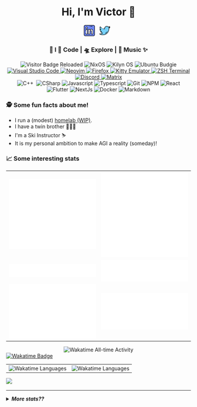 <div align="center">
  <h1> Hi, I'm Victor 👋 </h1>
</div>


<p align='center'>
  <a href="https://www.linkedin.com/in/victor-ardila-31a94b230/"><img height="30" src="https://raw.githubusercontent.com/8bithemant/8bithemant/master/linkedin.png?raw=true"></a>&nbsp;&nbsp;
  <a href="#"><img height="30" src="https://raw.githubusercontent.com/8bithemant/8bithemant/master/twitter.png?raw=true"></a>&nbsp;&nbsp;
<!--   <a href="https://devpost.com/Nathan13888"><img height="30" src="https://raw.githubusercontent.com/8bithemant/8bithemant/master/devto.png?raw=true"></a>&nbsp;&nbsp; -->
</p>

<div align="center">
<h3> 🚀 I 💖 Code | 🛸 Explore | 🎸 Music ✨</h3>
</div>

<!--<img src="https://i.ibb.co/sg1PbY6/veI5xzMF.gif">-->
<!--<h1><img src="https://emojis.slackmojis.com/emojis/images/1562883039/5948/bongo_blob.gif?1562883039" width="30"> <img src="https://emojis.slackmojis.com/emojis/images/1563480763/5999/meow_party.gif?1563480763" width="30"> <img src="https://emojis.slackmojis.com/emojis/images/1547582922/5197/party_blob.gif?1547582922" width="45"> I'm Nathan~! <img src="https://emojis.slackmojis.com/emojis/images/1547582922/5197/party_blob.gif?1547582922" width="45"> <img src="https://emojis.slackmojis.com/emojis/images/1563480763/5999/meow_party.gif?1563480763" width="30"> <img src="https://emojis.slackmojis.com/emojis/images/1536351075/4595/blob-turtle.gif?1536351075" width="35"><h1>-->

<div align="center">

<a href="https://github.com/Nathan13888/VisitorBadgeReloaded" style="text-decoration: none;">
    <img src="https://vbr.nathanchung.dev/badge?page_id=Valfonsoardila10-visitor-badge-reloaded&color=779BE7&lcolor=&style=for-the-badge&logo=Github&logoColor=white&custom=Valfonsoardila10%20Views&text=&color=ffffff" alt="Visitor Badge Reloaded">
</a>

<a href="https://nixos.org/" style="text-decoration: none;">
    <img src="https://img.shields.io/badge/OS-NixOS-5277C3?labelColor=111111&style=for-the-badge&logo=nixos&logoColor=white" alt="NixOS">
</a>

<a href="https://www.ubuntukylin.com/index-en.html" style="text-decoration: none;">
    <img src="https://img.shields.io/badge/OS-Kilyn_OS-4E7DBA?labelColor=111111&style=for-the-badge&logo=debian&logoColor=white" alt="Kilyn OS">
</a>

<a href="https://ubuntubudgie.org/" style="text-decoration: none;">
    <img src="https://img.shields.io/badge/OS-Ubuntu_Budgie-6F4B25?labelColor=111111&style=for-the-badge&logo=ubuntu&logoColor=white" alt="Ubuntu Budgie">
</a>

<a href="https://code.visualstudio.com/">
    <img src="https://img.shields.io/badge/Editor-VS_Code-007ACC?labelColor=111111&style=for-the-badge&logo=visual-studio-code&logoColor=white" alt="Visual Studio Code">
</a>

<a href="https://github.com/neovim/neovim">
    <img src="https://img.shields.io/badge/Editor-Neovim-57A143?labelColor=111111&style=for-the-badge&logo=neovim&logoColor=white" alt="Neovim">
</a>

<a href="#">
    <img src="https://img.shields.io/badge/Browser-Firefox-FF7139?labelColor=111111&style=for-the-badge&logo=firefox&logoColor=white" alt="Firefox">
</a>

<a href="https://github.com/kovidgoyal/kitty">
    <img src="https://img.shields.io/badge/Emulator-Kitty-784421?labelColor=111111&style=for-the-badge&logo=windowsterminal&logoColor=white" alt="Kitty Emulator">
</a>

<a href="https://github.com/ohmyzsh/ohmyzsh">
    <img src="https://img.shields.io/badge/Terminal-ZSH-4EAA25?labelColor=111111&style=for-the-badge&logo=gnu-bash&logoColor=white" alt="ZSH Terminal">
</a>

<a href="https://discord.com">
    <img src="https://img.shields.io/badge/Messaging-Discord-7289da?labelColor=111111&style=for-the-badge&logo=discord&logoColor=white" alt="Discord">
</a>

<a href="https://matrix.com">
    <img src="https://img.shields.io/badge/Messaging-Matrix-000000?labelColor=111111&style=for-the-badge&logo=matrix&logoColor=white" alt="Matrix">
</a>

<br>

<img src="https://img.shields.io/badge/-C++-00599C?style=for-the-badge&logo=c%2B%2B&logoColor=white" alt="C++">
<img src="https://img.shields.io/badge/-Python-3776AB?style=for-the-badge&logo=python&logoColor=white" alt "Python">
<img src="https://img.shields.io/badge/-C%23-239120?style=for-the-badge&logo=c-sharp&logoColor=white" alt="CSharp">
<img src="https://img.shields.io/badge/-Javascript-F7DF1E?style=for-the-badge&logo=javascript&logoColor=white" alt="Javascript">
<img src="https://img.shields.io/badge/-Typescript-007ACC?style=for-the-badge&logo=typescript&logoColor=white" alt="Typescript">
<img src="https://img.shields.io/badge/-Git-F05032?style=for-the-badge&logo=git&logoColor=white" alt="Git">
<img src="https://img.shields.io/badge/-NPM-CB3837?style=for-the-badge&logo=npm&logoColor=white" alt="NPM">
<img src="https://img.shields.io/badge/-React-61DAFB?style=for-the-badge&logo=react&logoColor=white" alt="React">
<img src="https://img.shields.io/badge/-Flutter-02569B?style=for-the-badge&logo=flutter&logoColor=white" alt="Flutter">
<img src="https://img.shields.io/badge/-Next.js-000000?style=for-the-badge&logo=next.js&logoColor=white" alt="NextJs">
<img src="https://img.shields.io/badge/-Docker-46a2f1?style=for-the-badge&logo=docker&logoColor=white" alt="Docker">
<img src="https://img.shields.io/badge/-Markdown-000000?style=for-the-badge&logo=markdown&logoColor=white" alt="Markdown">

<!--
<img src="https://img.shields.io/badge/-Heroku-430098?style=for-the-badge&logo=heroku&logoColor=white" alt="Heroku">
<img src="https://img.shields.io/badge/-Netlify-00C7B7?style=for-the-badge&logo=netlify&logoColor=white" alt="Netlify">
<img src="https://img.shields.io/badge/-Digital_Ocean-0080FF?style=for-the-badge&logo=digitalocean&logoColor=white" alt="Digital Ocean">
<img src="https://img.shields.io/badge/-MongoDB-13aa52?style=for-the-badge&logo=mongodb&logoColor=white" alt="MongoDB">


--></div>

<h3> 🕵 Some fun facts about me! </h3>
<ul>
  <li>
    I run a (modest) <a href="https://wiki.nathanchung.dev/">homelab (WIP)</a>.
  </li>
  <li>
    I have a twin brother 🧑‍🤝‍🧑
  </li>
  <li>
    I'm a Ski Instructor ⛷️
  </li>
  <li>
    It is my personal ambition to make AGI a reality (someday)!
  </li>
</ul>


<h3> 📈 Some interesting stats  </h3>


<table>
  <tr>
    <td align="center">
      <img src="https://github.com/Nathan13888/Nathan13888/blob/master/metrics.classic.svg">
    </td>
    <td align="center">
      <img src="https://github.com/Nathan13888/Nathan13888/blob/master/metrics.plugin.achievements.svg">
    </td>
  </tr>
  <tr>
    <td align="center">
      <img src="https://github.com/Nathan13888/Nathan13888/blob/master/metrics.plugin.languages.svg">
    </td>
    <td align="center">
      <img src="https://github.com/Nathan13888/Nathan13888/blob/master/metrics.plugin.reactions.svg">
    </td>
  </tr>
  <tr>
    <td align="center">
      <img src="https://github.com/Nathan13888/Nathan13888/blob/master/metrics.plugin.wakatime.svg">
    </td>
    <td align="center">
      <img src="https://github.com/Nathan13888/Nathan13888/blob/master/metrics.plugin.isocalendar.svg">
    </td
  </tr>
</table>


<div align="center">
  <img src="https://wakatime.com/share/@Nathan13888/044ea004-6e8d-4922-a75c-ae3e1e965744.png" alt="Wakatime All-time Activity">
<!--   <img src="https://wakatime.com/share/@Nathan13888/2596b40a-0c48-4259-99f3-2481e69718a7.png" alt="Wakatime Yearly Activity"> -->
</div>

<a href="https://wakatime.com/@ebadf288-2f58-4ca3-909d-c07fe49f4ae4">
    <img src="https://wakatime.com/badge/user/ebadf288-2f58-4ca3-909d-c07fe49f4ae4.svg" alt="Wakatime Badge">
</a>

<table>
  <tr>
    <td><img src="https://wakatime.com/share/@Nathan13888/583c27d9-2ba5-43d9-8da0-aa1ac6bd0259.png" alt="Wakatime Languages"></td>
    <td><img src="https://wakatime.com/share/@Nathan13888/b90db956-b584-4f43-8e6d-6590777cd37b.png" alt="Wakatime Languages"></td>
  </tr>
</table>


<img src="https://github-readme-activity-graph.vercel.app/graph?username=Nathan13888&theme=dracula">


---

<details>
  <summary><b><i>More stats??</i></b></summary>
  <br>
  <ol>
    <li>
      <a href="https://github.com/Nathan13888/VisitorBadgeReloaded">Visitor Badge Reloaded</a>
    </li>
    <li>
      <a href="https://github.com/lowlighter/metrics">Lowlighter's Metrics</a>
    </li>
    <li>
      <a href="https://github.com/anmol098/waka-readme-stats">waka-readme-stats</a>
    </li>
    <li>
      <a href="https://github.com/anuraghazra/github-readme-stats">github-readme-stats</a>
    </li>
  </ol>
</details>
